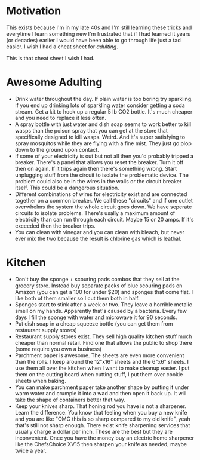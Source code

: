 # Motivation

This exists because I'm in my late 40s and I'm still learning these tricks
and everytime I learn something new I'm frustrated that if I had learned
it years (or decades) earlier I would have been able to go through life
just a tad easier. I wish I had a cheat sheet for *adulting*.

This is that cheat sheet I wish I had.

# Awesome Adulting

- Drink water throughout the day. If plain water is too boring try sparkling.
  If you end up drinking lots of sparkling water consider getting a soda stream.
  Get a kit to hook up a regular 5 lb CO2 bottle.
  It's much cheaper and you need to replace it less often. 
- A spray bottle with just water and dish soap seems to work better to kill
  wasps than the poison spray that you can get at the store that specifically
  designed to kill wasps. Weird. And it's super satisfying to spray mosquitos
  while they are flying with a fine mist. They just go plop down to the ground
  upon contact.
- If some of your electricity is out but not all then you'd probably
  tripped a breaker. There's a panel that allows you reset the
  breaker. Turn it off then on again. If it trips again then there's
  something wrong. Start unplugging stuff from the circuit to isolate
  the problematic device. The problem could also be in the wires in
  the walls or the circuit breaker itself. This could be a dangerous
  situation.
- Different combinations of wires for electricity exist and are connected
  together on a common breaker. We call these "circuits" and if one outlet
  overwhelms the system the whole circuit goes down. We have seperate circuits
  to isolate problems. There's usally a maximum amount of electricity than
  can run through each circuit. Maybe 15 or 20 amps. If it's exceeded then
  the breaker trips.
- You can clean with vinegar and you can clean with bleach, but never ever
  mix the two because the result is chlorine gas which is leathal.

# Kitchen

- Don't buy the sponge + scouring pads combos that they sell at the grocery store.
  Instead buy separate packs of blue scouring pads on Amazon (you can get a 100 for
  under $20) and sponges that come flat. I like both of them smaller so I cut them
  both in half.
- Sponges start to stink after a week or two. They leave a horrible metalic smell
  on my hands. Apparently that's caused by a bacteria. Every few days I fill the
  sponge with water and microwave it for 90 seconds.
- Put dish soap in a cheap squeeze bottle (you can get them from restaurant supply stores)
- Restaurant supply stores exist. They sell high quality kitchen stuff much cheaper than normal retail. Find one that allows the public to shop there (some require you own a business)
- Parchment paper is awesome. The sheets are even more convenient than the rolls. I
  keep around the 12"x16" sheets and the 6"x6" sheets. I use them all over the kitchen
  when I want to make cleanup easier. I put them on the cutting board when cutting stuff,
  I put them over cookie sheets when baking.
- You can make parchment paper take another shape by putting it under warm water and
  crumple it into a wad and then open it back up. It will take the shape of containers
  better that way.
- Keep your knives sharp. That honing rod you have is not a sharpener. Learn the difference.
  You know that feeling when you buy a new knife and you are like
  "OMG this is so sharp compared to my old knife", yeah that's still not sharp enough. There
  exist knife sharpening services that usually charge a dollar per inch. These are the best
  but they are inconvenient. Once you have the money buy an electric home sharpener like
  the ChefsChoice XV15 then sharpen your knife as needed, maybe twice a year.

